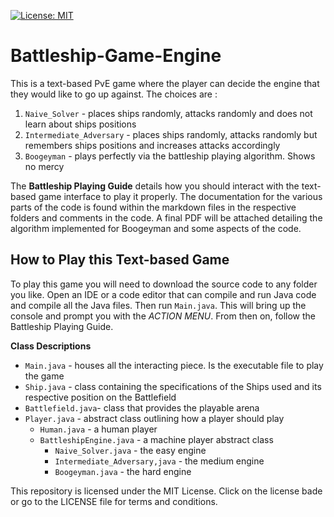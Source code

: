 [![License: MIT](https://img.shields.io/badge/License-MIT-yellow.svg)](https://github.com/kj3moraes/Battleship-Game-Engine/blob/main/LICENSE)

# Battleship-Game-Engine
This is a text-based PvE game where the player can decide the engine that they would like to go up against. The choices are :
1. `Naive_Solver` - places ships randomly, attacks randomly and does not learn about ships positions
2. `Intermediate_Adversary` - places ships randomly, attacks randomly but remembers ships positions and increases attacks accordingly
3. `Boogeyman` - plays perfectly via the battleship playing algorithm. Shows no mercy


The **Battleship Playing Guide** details how you should interact with the text-based game interface to play it properly.
The documentation for the various parts of the code is found within the markdown files in the respective folders and 
comments in the code. A final PDF will be attached detailing the algorithm implemented for Boogeyman and some aspects
of the code.

## How to Play this Text-based Game
To play this game you will need to download the source code to any folder you like. Open an IDE or a code editor that
can compile and run Java code and compile all the Java files. Then run `Main.java`. This will bring up the console and prompt you with the _ACTION MENU_. 
From then on, follow the Battleship Playing Guide.

**Class Descriptions**
* `Main.java` - houses all the interacting piece. Is the executable file to play the game
* `Ship.java` - class containing the specifications of the Ships used and its respective position on the Battlefield
* `Battlefield.java`- class that provides the playable arena
* `Player.java` - abstract class outlining how a player should play
    * `Human.java` - a human player 
    * `BattleshipEngine.java` - a machine player abstract class
        * `Naive_Solver.java` - the easy engine
        * `Intermediate_Adversary,java` - the medium engine   
        * `Boogeyman.java` - the hard engine

This repository is licensed under the MIT License. Click on the license bade or go to the LICENSE file for terms and conditions.
